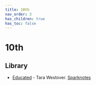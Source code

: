 ```yaml
---
title: 10th
nav_order: 3
has_children: true
has_toc: false
---
```


# 10th
## Library
- [Educated](/10th/Educated) - Tara Westover. [Sparknotes](https://www.sparknotes.com/lit/educated/)

<script>if (location.href.endsWith('.html')) window.history.replaceState({}, document.title, location.href.substring(0, location.href.length-5));</script>